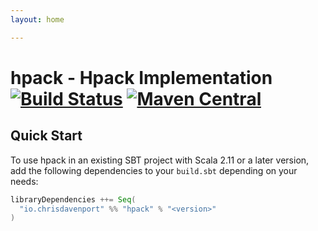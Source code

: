 ```yaml
---
layout: home

---
```


# hpack - Hpack Implementation [![Build Status](https://travis-ci.com/ChristopherDavenport/hpack.svg?branch=master)](https://travis-ci.com/ChristopherDavenport/hpack) [![Maven Central](https://maven-badges.herokuapp.com/maven-central/io.chrisdavenport/hpack_2.12/badge.svg)](https://maven-badges.herokuapp.com/maven-central/io.chrisdavenport/hpack_2.12)

## Quick Start

To use hpack in an existing SBT project with Scala 2.11 or a later version, add the following dependencies to your
`build.sbt` depending on your needs:

```scala
libraryDependencies ++= Seq(
  "io.chrisdavenport" %% "hpack" % "<version>"
)
```
